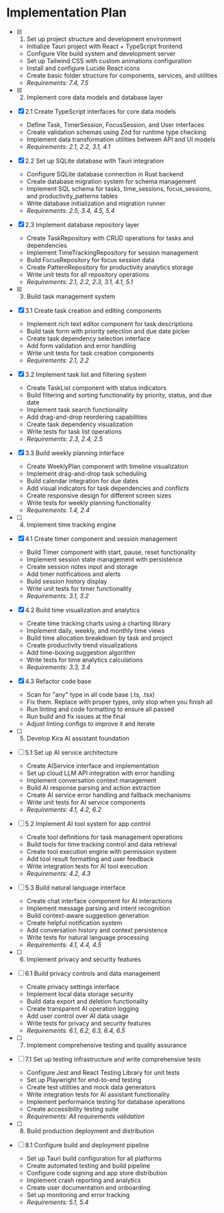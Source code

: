 # Implementation Plan

- [x] 1. Set up project structure and development environment
  - Initialize Tauri project with React + TypeScript frontend
  - Configure Vite build system and development server
  - Set up Tailwind CSS with custom animations configuration
  - Install and configure Lucide React icons
  - Create basic folder structure for components, services, and utilities
  - _Requirements: 7.4, 7.5_

- [x] 2. Implement core data models and database layer
- [x] 2.1 Create TypeScript interfaces for core data models
  - Define Task, TimerSession, FocusSession, and User interfaces
  - Create validation schemas using Zod for runtime type checking
  - Implement data transformation utilities between API and UI models
  - _Requirements: 2.1, 2.2, 3.1, 4.1_

- [x] 2.2 Set up SQLite database with Tauri integration
  - Configure SQLite database connection in Rust backend
  - Create database migration system for schema management
  - Implement SQL schema for tasks, time_sessions, focus_sessions, and productivity_patterns tables
  - Write database initialization and migration runner
  - _Requirements: 2.5, 3.4, 4.5, 5.4_

- [x] 2.3 Implement database repository layer
  - Create TaskRepository with CRUD operations for tasks and dependencies
  - Implement TimeTrackingRepository for session management
  - Build FocusRepository for focus session data
  - Create PatternRepository for productivity analytics storage
  - Write unit tests for all repository operations
  - _Requirements: 2.1, 2.2, 2.3, 3.1, 4.1, 5.1_

- [x] 3. Build task management system
- [x] 3.1 Create task creation and editing components
  - Implement rich text editor component for task descriptions
  - Build task form with priority selection and due date picker
  - Create task dependency selection interface
  - Add form validation and error handling
  - Write unit tests for task creation components
  - _Requirements: 2.1, 2.2_

- [x] 3.2 Implement task list and filtering system
  - Create TaskList component with status indicators
  - Build filtering and sorting functionality by priority, status, and due date
  - Implement task search functionality
  - Add drag-and-drop reordering capabilities
  - Create task dependency visualization
  - Write tests for task list operations
  - _Requirements: 2.3, 2.4, 2.5_

- [x] 3.3 Build weekly planning interface
  - Create WeeklyPlan component with timeline visualization
  - Implement drag-and-drop task scheduling
  - Build calendar integration for due dates
  - Add visual indicators for task dependencies and conflicts
  - Create responsive design for different screen sizes
  - Write tests for weekly planning functionality
  - _Requirements: 1.4, 2.4_

- [ ] 4. Implement time tracking engine
- [x] 4.1 Create timer component and session management
  - Build Timer component with start, pause, reset functionality
  - Implement session state management with persistence
  - Create session notes input and storage
  - Add timer notifications and alerts
  - Build session history display
  - Write unit tests for timer functionality
  - _Requirements: 3.1, 3.2_

- [x] 4.2 Build time visualization and analytics
  - Create time tracking charts using a charting library
  - Implement daily, weekly, and monthly time views
  - Build time allocation breakdown by task and project
  - Create productivity trend visualizations
  - Add time-boxing suggestion algorithm
  - Write tests for time analytics calculations
  - _Requirements: 3.3, 3.4_

- [x] 4.3 Refactor code base
  - Scan for "any" type in all code base (.ts, .tsx)
  - Fix them. Replace with proper types, only stop when you finish all
  - Run linting and code formatting to ensure all passed
  - Run build and fix issues at the final
  - Adjust linting configs to improve it and iterate

- [ ] 5. Develop Kira AI assistant foundation
- [ ] 5.1 Set up AI service architecture
  - Create AIService interface and implementation
  - Set up cloud LLM API integration with error handling
  - Implement conversation context management
  - Build AI response parsing and action extraction
  - Create AI service error handling and fallback mechanisms
  - Write unit tests for AI service components
  - _Requirements: 4.1, 4.2, 6.2_

- [ ] 5.2 Implement AI tool system for app control
  - Create tool definitions for task management operations
  - Build tools for time tracking control and data retrieval
  - Create tool execution engine with permission system
  - Add tool result formatting and user feedback
  - Write integration tests for AI tool execution
  - _Requirements: 4.2, 4.3_

- [ ] 5.3 Build natural language interface
  - Create chat interface component for AI interactions
  - Implement message parsing and intent recognition
  - Build context-aware suggestion generation
  - Create helpful notification system
  - Add conversation history and context persistence
  - Write tests for natural language processing
  - _Requirements: 4.1, 4.4, 4.5_

- [ ] 6. Implement privacy and security features
- [ ] 6.1 Build privacy controls and data management
  - Create privacy settings interface
  - Implement local data storage security
  - Build data export and deletion functionality
  - Create transparent AI operation logging
  - Add user control over AI data usage
  - Write tests for privacy and security features
  - _Requirements: 6.1, 6.2, 6.3, 6.4, 6.5_

- [ ] 7. Implement comprehensive testing and quality assurance
- [ ] 7.1 Set up testing infrastructure and write comprehensive tests
  - Configure Jest and React Testing Library for unit tests
  - Set up Playwright for end-to-end testing
  - Create test utilities and mock data generators
  - Write integration tests for AI assistant functionality
  - Implement performance testing for database operations
  - Create accessibility testing suite
  - _Requirements: All requirements validation_

- [ ] 8. Build production deployment and distribution
- [ ] 8.1 Configure build and deployment pipeline
  - Set up Tauri build configuration for all platforms
  - Create automated testing and build pipeline
  - Configure code signing and app store distribution
  - Implement crash reporting and analytics
  - Create user documentation and onboarding
  - Set up monitoring and error tracking
  - _Requirements: 5.1, 5.4_
